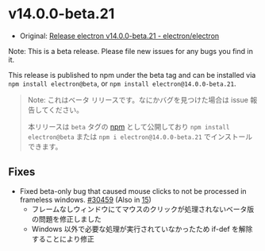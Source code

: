 # v14.0.0-beta.21

- Original: [Release electron v14.0.0-beta.21 - electron/electron](https://github.com/electron/electron/releases/tag/v14.0.0-beta.21)

Note: This is a beta release. Please file new issues for any bugs you find in it.

This release is published to npm under the beta tag and can be installed via `npm install electron@beta`, or `npm install electron@14.0.0-beta.21`.

> Note: これはベータ リリースです。なにかバグを見つけた場合は issue 報告してください。
>
> 本リリースは `beta` タグの [npm](https://www.npmjs.com/package/electron) として公開しており `npm install electron@beta` または `npm i electron@14.0.0-beta.21` でインストールできます。

## Fixes

- Fixed beta-only bug that caused mouse clicks to not be processed in frameless windows. [#30459](https://github.com/electron/electron/pull/30459) (Also in [15](https://github.com/electron/electron/pull/30460))
  - フレームなしウィンドウにてマウスのクリックが処理されないベータ版の問題を修正しました
  - Windows 以外で必要な処理が実行されていなかったため if-def を解除することにより修正
